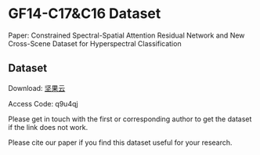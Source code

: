 # GF14-C17&C16 Dataset
Paper: Constrained Spectral-Spatial Attention Residual Network and New Cross-Scene Dataset for Hyperspectral Classification

## Dataset
Download: [坚果云](https://www.jianguoyun.com/p/DS0vvkAQmdnXCBiRp8kFIAA) 

Access Code: q9u4qj

Please get in touch with the first or corresponding author to get the dataset if the link does not work.

Please cite our paper if you find this dataset useful for your research.
